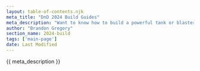 ```yaml
---
layout: table-of-contents.njk
meta_title: "DnD 2024 Build Guides"
meta_description: "Want to know how to build a powerful tank or blaster caster in DnD 2024? These build guides for give you the best options."
author: "Brandon Gregory"
section_name: 2024-build
tags: ['main-page']
date: Last Modified
---
```


{{ meta_description }}